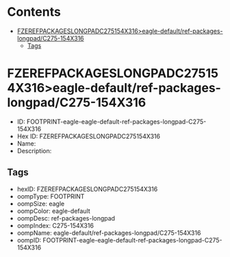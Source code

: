



Contents
========

* [FZEREFPACKAGESLONGPADC275154X316>eagle-default/ref-packages-longpad/C275-154X316](#fzerefpackageslongpadc275154x316eagle-defaultref-packages-longpadc275-154x316)
	* [Tags](#tags)

# FZEREFPACKAGESLONGPADC275154X316>eagle-default/ref-packages-longpad/C275-154X316

- ID: FOOTPRINT-eagle-eagle-default-ref-packages-longpad-C275-154X316
- Hex ID: FZEREFPACKAGESLONGPADC275154X316
- Name: 
- Description: 

## Tags

- hexID: FZEREFPACKAGESLONGPADC275154X316
- oompType: FOOTPRINT
- oompSize: eagle
- oompColor: eagle-default
- oompDesc: ref-packages-longpad
- oompIndex: C275-154X316
- oompName: eagle-default/ref-packages-longpad/C275-154X316
- oompID: FOOTPRINT-eagle-eagle-default-ref-packages-longpad-C275-154X316
